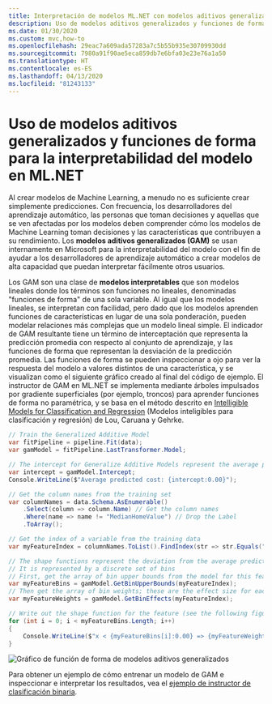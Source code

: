 ```yaml
---
title: Interpretación de modelos ML.NET con modelos aditivos generalizados
description: Uso de modelos aditivos generalizados y funciones de forma para la interpretabilidad del modelo en ML.NET
ms.date: 01/30/2020
ms.custom: mvc,how-to
ms.openlocfilehash: 29eac7a609ada57283a7c5b55b935e30709930dd
ms.sourcegitcommit: 7980a91f90ae5eca859db7e6bfa03e23e76a1a50
ms.translationtype: HT
ms.contentlocale: es-ES
ms.lasthandoff: 04/13/2020
ms.locfileid: "81243133"
---
```

# <a name="use-generalized-additive-models-and-shape-functions-for-model-interpretability-in-mlnet"></a>Uso de modelos aditivos generalizados y funciones de forma para la interpretabilidad del modelo en ML.NET

Al crear modelos de Machine Learning, a menudo no es suficiente crear simplemente predicciones. Con frecuencia, los desarrolladores del aprendizaje automático, las personas que toman decisiones y aquellas que se ven afectadas por los modelos deben comprender cómo los modelos de Machine Learning toman decisiones y las características que contribuyen a su rendimiento. Los **modelos aditivos generalizados (GAM)** se usan internamente en Microsoft para la interpretabilidad del modelo con el fin de ayudar a los desarrolladores de aprendizaje automático a crear modelos de alta capacidad que puedan interpretar fácilmente otros usuarios.

Los GAM son una clase de **modelos interpretables** que son modelos lineales donde los términos son funciones no lineales, denominadas "funciones de forma" de una sola variable. Al igual que los modelos lineales, se interpretan con facilidad, pero dado que los modelos aprenden funciones de características en lugar de una sola ponderación, pueden modelar relaciones más complejas que un modelo lineal simple. El indicador de GAM resultante tiene un término de interceptación que representa la predicción promedia con respecto al conjunto de aprendizaje, y las funciones de forma que representan la desviación de la predicción promedia. Las funciones de forma se pueden inspeccionar a ojo para ver la respuesta del modelo a valores distintos de una característica, y se visualizan como el siguiente gráfico creado al final del código de ejemplo. El instructor de GAM en ML.NET se implementa mediante árboles impulsados por gradiente superficiales (por ejemplo, troncos) para aprender funciones de forma no paramétrica, y se basa en el método descrito en [Intelligible Models for Classification and Regression](https://www.cs.cornell.edu/~yinlou/papers/lou-kdd12.pdf) (Modelos inteligibles para clasificación y regresión) de Lou, Caruana y Gehrke.

```csharp
// Train the Generalized Additive Model
var fitPipeline = pipeline.Fit(data);
var gamModel = fitPipeline.LastTransformer.Model;

// The intercept for Generalize Additive Models represent the average prediction for the training data
var intercept = gamModel.Intercept;
Console.WriteLine($"Average predicted cost: {intercept:0.00}");

// Get the column names from the training set
var columnNames = data.Schema.AsEnumerable()
    .Select(column => column.Name) // Get the column names
    .Where(name => name != "MedianHomeValue") // Drop the Label
    .ToArray();

// Get the index of a variable from the training data
var myFeatureIndex = columnNames.ToList().FindIndex(str => str.Equals("MyFeature"));

// The shape functions represent the deviation from the average prediction as a function of the feature value
// It is represented by a discrete set of bins
// First, get the array of bin upper bounds from the model for this feature
var myFeatureBins = gamModel.GetBinUpperBounds(myFeatureIndex);
// Then get the array of bin weights; these are the effect size for each bin
var myFeatureWeights = gamModel.GetBinEffects(myFeatureIndex);

// Write out the shape function for the feature (see the following figure for what this looks like)
for (int i = 0; i < myFeatureBins.Length; i++)
{
    Console.WriteLine($"x < {myFeatureBins[i]:0.00} => {myFeatureWeights[i]:0.000}");
}
```

![Gráfico de función de forma de modelos aditivos generalizados](./media/use-gams-for-model-explainability/gam-shape-function-graph.png)

Para obtener un ejemplo de cómo entrenar un modelo de GAM e inspeccionar e interpretar los resultados, vea el [ejemplo de instructor de clasificación binaria](https://github.com/dotnet/machinelearning/blob/master/docs/samples/Microsoft.ML.Samples/Dynamic/Trainers/BinaryClassification/Gam.cs).
